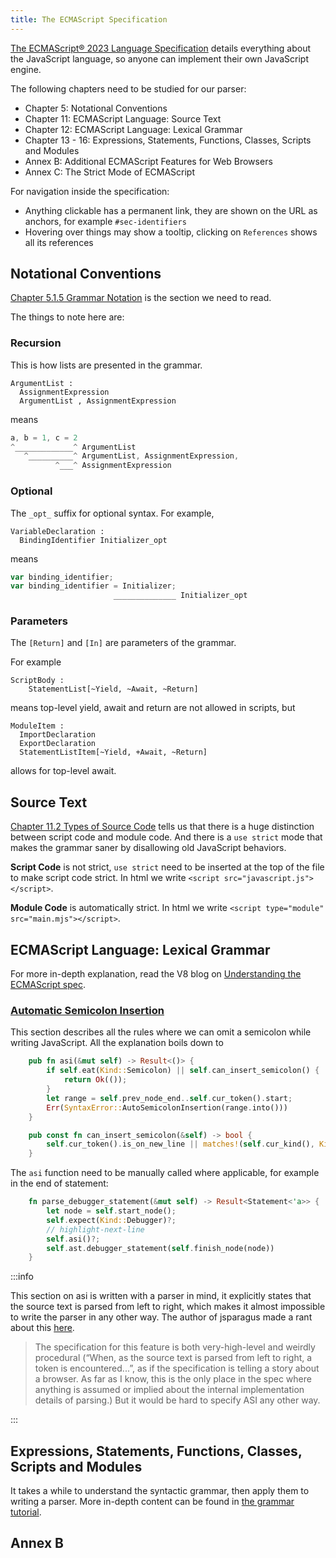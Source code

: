 ```yaml
---
title: The ECMAScript Specification
---
```


[The ECMAScript® 2023 Language Specification](https://tc39.es/ecma262/) details
everything about the JavaScript language, so anyone can implement their own
JavaScript engine.

<!--truncate-->

The following chapters need to be studied for our parser:

-   Chapter 5: Notational Conventions
-   Chapter 11: ECMAScript Language: Source Text
-   Chapter 12: ECMAScript Language: Lexical Grammar
-   Chapter 13 - 16: Expressions, Statements, Functions, Classes, Scripts and
    Modules
-   Annex B: Additional ECMAScript Features for Web Browsers
-   Annex C: The Strict Mode of ECMAScript

For navigation inside the specification:

-   Anything clickable has a permanent link, they are shown on the URL as
    anchors, for example `#sec-identifiers`
-   Hovering over things may show a tooltip, clicking on `References` shows all
    its references

## Notational Conventions

[Chapter 5.1.5 Grammar Notation](https://tc39.es/ecma262/#sec-grammar-notation)
is the section we need to read.

The things to note here are:

### Recursion

This is how lists are presented in the grammar.

```markup
ArgumentList :
  AssignmentExpression
  ArgumentList , AssignmentExpression
```

means

```javascript
a, b = 1, c = 2
^_____________^ ArgumentList
   ^__________^ ArgumentList, AssignmentExpression,
          ^___^ AssignmentExpression
```

### Optional

The `_opt_` suffix for optional syntax. For example,

```markup
VariableDeclaration :
  BindingIdentifier Initializer_opt
```

means

```javascript
var binding_identifier;
var binding_identifier = Initializer;
                       ______________ Initializer_opt
```

### Parameters

The `[Return]` and `[In]` are parameters of the grammar.

For example

```markdup
ScriptBody :
    StatementList[~Yield, ~Await, ~Return]
```

means top-level yield, await and return are not allowed in scripts, but

```markdup
ModuleItem :
  ImportDeclaration
  ExportDeclaration
  StatementListItem[~Yield, +Await, ~Return]
```

allows for top-level await.

## Source Text

[Chapter 11.2 Types of Source Code](https://tc39.es/ecma262/#sec-types-of-source-code)
tells us that there is a huge distinction between script code and module code.
And there is a `use strict` mode that makes the grammar saner by disallowing old
JavaScript behaviors.

**Script Code** is not strict, `use strict` need to be inserted at the top of
the file to make script code strict. In html we write
`<script src="javascript.js"></script>`.

**Module Code** is automatically strict. In html we write
`<script type="module" src="main.mjs"></script>`.

## ECMAScript Language: Lexical Grammar

For more in-depth explanation, read the V8 blog on
[Understanding the ECMAScript spec](https://v8.dev/blog/understanding-ecmascript-part-3).

### [Automatic Semicolon Insertion](https://tc39.es/ecma262/#sec-automatic-semicolon-insertion)

This section describes all the rules where we can omit a semicolon while writing
JavaScript. All the explanation boils down to

```rust
    pub fn asi(&mut self) -> Result<()> {
        if self.eat(Kind::Semicolon) || self.can_insert_semicolon() {
            return Ok(());
        }
        let range = self.prev_node_end..self.cur_token().start;
        Err(SyntaxError::AutoSemicolonInsertion(range.into()))
    }

    pub const fn can_insert_semicolon(&self) -> bool {
        self.cur_token().is_on_new_line || matches!(self.cur_kind(), Kind::RCurly | Kind::Eof)
    }
```

The `asi` function need to be manually called where applicable, for example in
the end of statement:

```rust
    fn parse_debugger_statement(&mut self) -> Result<Statement<'a>> {
        let node = self.start_node();
        self.expect(Kind::Debugger)?;
        // highlight-next-line
        self.asi()?;
        self.ast.debugger_statement(self.finish_node(node))
    }
```

:::info

This section on asi is written with a parser in mind, it explicitly states that
the source text is parsed from left to right, which makes it almost impossible
to write the parser in any other way. The author of jsparagus made a rant about
this
[here](https://github.com/mozilla-spidermonkey/jsparagus/blob/master/js-quirks.md#automatic-semicolon-insertion-).

> The specification for this feature is both very-high-level and weirdly
> procedural (“When, as the source text is parsed from left to right, a token is
> encountered...”, as if the specification is telling a story about a browser.
> As far as I know, this is the only place in the spec where anything is assumed
> or implied about the internal implementation details of parsing.) But it would
> be hard to specify ASI any other way.

:::

## Expressions, Statements, Functions, Classes, Scripts and Modules

It takes a while to understand the syntactic grammar, then apply them to writing
a parser. More in-depth content can be found in
[the grammar tutorial](./grammar.md).

## Annex B
